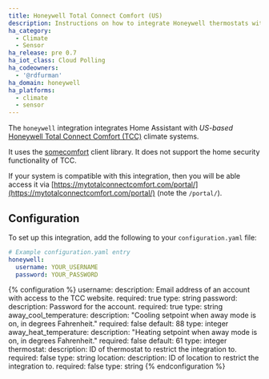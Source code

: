 ```yaml
---
title: Honeywell Total Connect Comfort (US)
description: Instructions on how to integrate Honeywell thermostats within Home Assistant.
ha_category:
  - Climate
  - Sensor
ha_release: pre 0.7
ha_iot_class: Cloud Polling
ha_codeowners:
  - '@rdfurman'
ha_domain: honeywell
ha_platforms:
  - climate
  - sensor
---
```


The `honeywell` integration integrates Home Assistant with _US-based_ [Honeywell Total Connect Comfort (TCC)](https://mytotalconnectcomfort.com/portal/) climate systems.

It uses the [somecomfort](https://github.com/kk7ds/somecomfort) client library. It does not support the home security functionality of TCC.

If your system is compatible with this integration, then you will be able access it via [https://mytotalconnectcomfort.com/portal/](https://mytotalconnectcomfort.com/portal/) (note the `/portal/`).

## Configuration

To set up this integration, add the following to your `configuration.yaml` file:

```yaml
# Example configuration.yaml entry
honeywell:
  username: YOUR_USERNAME
  password: YOUR_PASSWORD
```

{% configuration %}
username:
  description: Email address of an account with access to the TCC website.
  required: true
  type: string
password:
  description: Password for the account.
  required: true
  type: string
away_cool_temperature:
  description: "Cooling setpoint when away mode is on, in degrees Fahrenheit."
  required: false
  default: 88
  type: integer
away_heat_temperature:
  description: "Heating setpoint when away mode is on, in degrees Fahrenheit."
  required: false
  default: 61
  type: integer
thermostat:
  description: ID of thermostat to restrict the integration to.
  required: false
  type: string
location:
  description: ID of location to restrict the integration to.
  required: false
  type: string
{% endconfiguration %}
